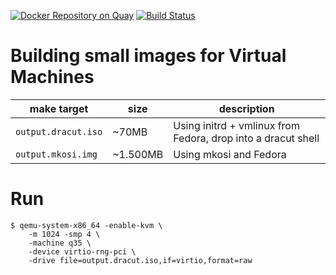[![Docker Repository on Quay](https://quay.io/repository/fabiand/poc-small-vm-images-dracut/status "Docker Repository on Quay")](https://quay.io/repository/fabiand/poc-small-vm-images-dracut)
[![Build Status](https://travis-ci.org/fabiand/poc-small-vm-images.svg?branch=master)](https://travis-ci.org/fabiand/poc-small-vm-images)

# Building small images for Virtual Machines

| make target         | size     | description |
| ------------------- | -------- | ----------- |
| `output.dracut.iso` |    ~70MB | Using initrd + vmlinux from Fedora, drop into a dracut shell |
| `output.mkosi.img`  | ~1.500MB | Using mkosi and Fedora |

# Run

```
$ qemu-system-x86_64 -enable-kvm \
    -m 1024 -smp 4 \
    -machine q35 \
    -device virtio-rng-pci \
    -drive file=output.dracut.iso,if=virtio,format=raw
```

